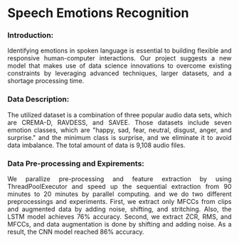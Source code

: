 # Speech Emotions Recognition

### Introduction:
<div style="text-align: justify"> Identifying emotions in spoken language is essential to building flexible and responsive human-computer interactions. Our project suggests a new model that makes use of data science innovations to overcome existing constraints by leveraging advanced techniques, larger datasets, and a shortage processing time. </div>

### Data Description:
<div style="text-align: justify"> The utilized dataset is a combination of three popular audio data sets, which are CREMA-D, RAVDESS, and SAVEE. Those datasets include seven emotion classes, which are "happy, sad, fear, neutral, disgust, anger, and surprise." and the minimum class is surprise, and we eliminate it to avoid data imbalance. The total amount of data is 9,108 audio files. </div>

### Data Pre-processing and Expirements:
<div style="text-align: justify"> We parallize pre-processing and feature extraction by using ThreadPoolExecutor and speed up the sequential extraction from 90 minutes to 20 minutes by parallel computing. and we do two different preprocessings and experiments. First, we extract only MFCCs from clips and augmented data by adding noise, shifting, and stritching. Also, the LSTM model achieves 76% accuracy. Second, we extract ZCR, RMS, and MFCCs, and data augmentation is done by shifting and adding noise. As a result, the CNN model reached 86% accuracy. </div>
